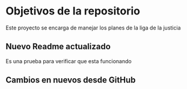 # Objetivos de la repositorio

Este proyecto se encarga de manejar los planes de la liga de la justicia


## Nuevo Readme actualizado 

Es una prueba para verificar que esta funcionando 

## Cambios en nuevos desde GitHub 
